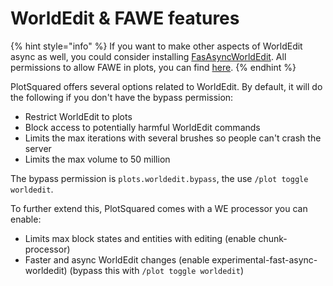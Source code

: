 # WorldEdit & FAWE features

{% hint style="info" %}
If you want to make other aspects of WorldEdit async as well, you could consider installing [FasAsyncWorldEdit](https://www.spigotmc.org/resources/13932). All permissions to allow FAWE in plots, you can find [here](/fastasyncworldedit/basic-commands/main-commands-and-permissions.md).
{% endhint %}

PlotSquared offers several options related to WorldEdit. By default, it will do the following if you don't have the bypass permission:

* Restrict WorldEdit to plots
* Block access to potentially harmful WorldEdit commands
* Limits the max iterations with several brushes so people can't crash the server
* Limits the max volume to 50 million

The bypass permission is `plots.worldedit.bypass`, the use `/plot toggle worldedit`.

To further extend this, PlotSquared comes with a WE processor you can enable:

* Limits max block states and entities with editing (enable chunk-processor)
* Faster and async WorldEdit changes (enable experimental-fast-async-worldedit) (bypass this with `/plot toggle worldedit`)
